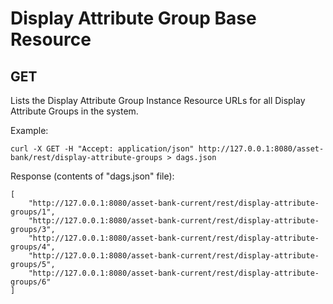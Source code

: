 # Display Attribute Group Base Resource
## GET
Lists the Display Attribute Group Instance Resource URLs for all Display Attribute Groups in the system.

Example:
```
curl -X GET -H "Accept: application/json" http://127.0.0.1:8080/asset-bank/rest/display-attribute-groups > dags.json
```

Response (contents of "dags.json" file):
```
[
	"http://127.0.0.1:8080/asset-bank-current/rest/display-attribute-groups/1",
	"http://127.0.0.1:8080/asset-bank-current/rest/display-attribute-groups/3",
	"http://127.0.0.1:8080/asset-bank-current/rest/display-attribute-groups/4",
	"http://127.0.0.1:8080/asset-bank-current/rest/display-attribute-groups/5",
	"http://127.0.0.1:8080/asset-bank-current/rest/display-attribute-groups/6"
]
```
